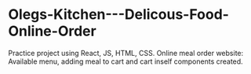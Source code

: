 # Olegs-Kitchen---Delicous-Food-Online-Order

Practice project using React, JS, HTML, CSS.
Online meal order website: Available menu, adding meal to cart and cart inself components created.
